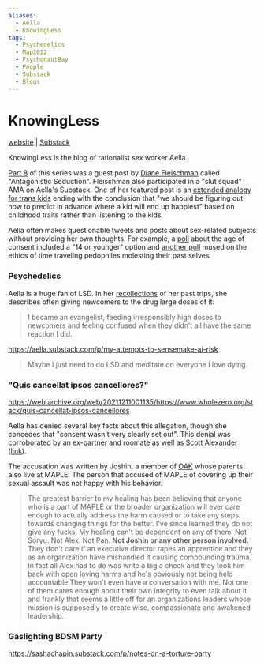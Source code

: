 ```yaml
---
aliases:
  - Aella
  - KnowingLess
tags:
  - Psychedelics
  - Map2022
  - PsychonautBay
  - People
  - Substack
  - Blogs
---
```

# KnowingLess

[website](https://knowingless.com) | [Substack](https://aella.substack.com/)

KnowingLess is the blog of rationalist sex worker Aella.

[Part 8](https://aella.substack.com/p/good-at-sex-antagonistic-seduction) of this series was a guest post by [Diane Fleischman](../../../People/Diane%20Fleishman.md) called "Antagonistic Seduction".  Fleischman also participated in a "slut squad" AMA on Aella's Substack. One of her featured post is an [extended analogy for trans kids]() ending with the conclusion that "we should be figuring out how to predict in advance where a kid will end up happiest" based on childhood traits rather than listening to the kids.

Aella often makes questionable tweets and posts about sex-related subjects without providing her own thoughts. For example, a [poll](https://twitter.com/Aella_Girl/status/1631078916000743424) about the age of consent included a "14 or younger" option and [another poll](https://twitter.com/Aella_Girl/status/1643703433516441602) mused on the ethics of time traveling pedophiles molesting their past selves.

### Psychedelics

Aella is a huge fan of LSD.  In her [recollections](https://knowingless.com/2019/08/17/you-will-forget/) of her past trips, she describes often giving newcomers to the drug large doses of it:
>I became an evangelist, feeding irresponsibly high doses to newcomers and feeling confused when they didn’t all have the same reaction I did.


https://aella.substack.com/p/my-attempts-to-sensemake-ai-risk
>Maybe I just need to do LSD and meditate on everyone I love dying.

### "Quis cancellat ipsos cancellores?"

https://web.archive.org/web/20211211001135/https://www.wholezero.org/stack/quis-cancellat-ipsos-cancellores

Aella has denied several key facts about this allegation, though she concedes that "consent wasn't very clearly set out". This denial was corroborated by an [ex-partner and roomate](https://www.lesswrong.com/posts/mooAqpyqPZnyMmPBQ/?commentId=Ar5xYxmnokXDHLtiN#Ar5xYxmnokXDHLtiN) as well as [Scott Alexander](Astral%20Codex%20Ten.md) ([link](https://www.lesswrong.com/posts/mooAqpyqPZnyMmPBQ/quis-cancellat-ipsos-cancellores?commentId=x8nGHFobtHxZMHfvr)). 

The accusation was written by Joshin, a member of [OAK](MAPLE.md) whose parents also live at MAPLE. The person that accused of MAPLE of covering up their sexual assault was not happy with his behavior.

>The greatest barrier to my healing has been believing that anyone who is a part of MAPLE or the broader organization will ever care enough to actually address the harm caused or to take any steps towards changing things for the better. I've since learned they do not give any fucks. My healing can't be dependent on any of them. Not Soryu. Not Alex. Not Pan. **Not Joshin or any other person involved.** They don't care if an executive director rapes an apprentice and they as an organization have mishandled it causing compounding trauma. In fact all Alex had to do was write a big a check and they took him back with open loving harms and he's obviously not being held accountable.They won't even have a conversation with me. Not one of them cares enough about their own integrity to even talk about it and frankly that seems a little off for an organizations leaders whose mission is supposedly to create wise, compassionate and awakened leadership.

### Gaslighting BDSM Party 

https://sashachapin.substack.com/p/notes-on-a-torture-party
